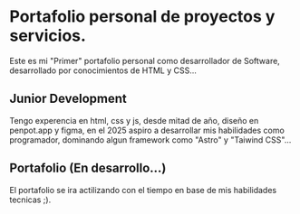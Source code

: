 # Portafolio personal de proyectos y servicios.
Este es mi "Primer" portafolio personal como desarrollador de Software, desarrollado por conocimientos de HTML y CSS...

## Junior Development
Tengo experencia en html, css y js, desde mitad de año, diseño en penpot.app y figma, en el 2025 aspiro a 
desarrollar mis habilidades como programador, dominando algun framework como "Astro" y "Taiwind CSS"...

## Portafolio (En desarrollo...)
El portafolio se ira actilizando con el tiempo en base de mis habilidades tecnicas ;).
